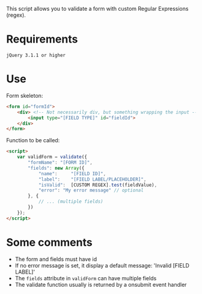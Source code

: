 This script allows you to validate a form with custom Regular Expressions (regex).

# Requirements
    jQuery 3.1.1 or higher

# Use
Form skeleton:
```html
<form id="formId">
    <div> <!-- Not necessarily div, but something wrapping the input -->
        <input type="[FIELD TYPE]" id="fieldId">
    </div>
</form>
```

Function to be called:
```html
<script>
    var validForm = validate({
        "formName": "[FORM ID]",
        "fields": new Array({
            "name":     "[FIELD ID]", 
            "label":    "[FIELD LABEL/PLACEHOLDER]",
            "isValid":  [CUSTOM REGEX].test(fieldValue),
            "error": "My error message" // optional
        }, {
            // ... (multiple fields)
        })
    });
</script>
```

# Some comments
 - The form and fields must have id
 - If no error message is set, it display a default message: 'Invalid [FIELD LABEL]'
 - The `fields` attribute in `validForm` can have multiple fields
 - The validate function usually is returned by a onsubmit event handler